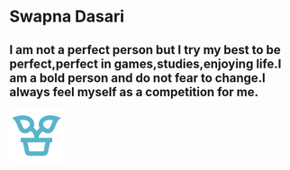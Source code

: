 # Swapna Dasari
## I am not a perfect person but I try my best to be perfect,perfect in games,studies,enjoying life.I am a bold person and do not fear to change.I always feel myself as a competition for me.
![icons8-potted-plant-96](icons8-potted-plant-96.png)


